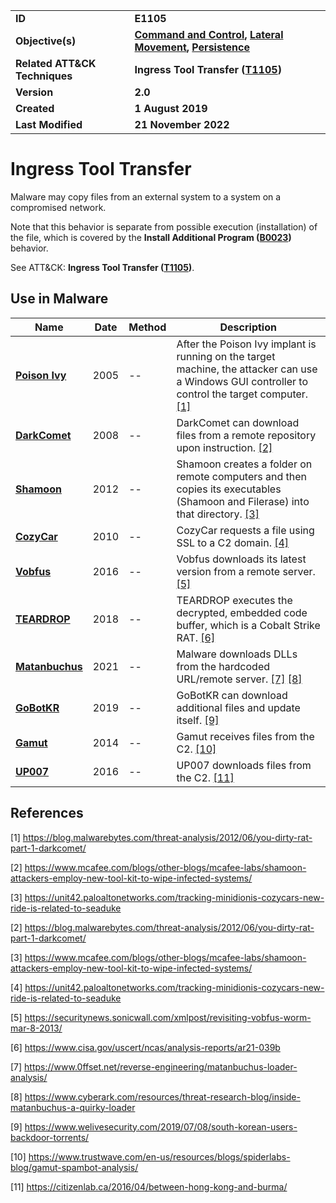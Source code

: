 <table>
<tr>
<td><b>ID</b></td>
<td><b>E1105</b></td>
</tr>
<tr>
<td><b>Objective(s)</b></td>
<td><b><a href="../command-and-control">Command and Control</a>, <a href="../lateral-movement">Lateral Movement</a>, <a href="../persistence">Persistence</a></b></td>
</tr>
<tr>
<td><b>Related ATT&CK Techniques</b></td>
<td><b>Ingress Tool Transfer (<a href="https://attack.mitre.org/techniques/T1105/">T1105</a>)</b></td>
</tr>
<tr>
<td><b>Version</b></td>
<td><b>2.0</b></td>
</tr>
<tr>
<td><b>Created</b></td>
<td><b>1 August 2019</b></td>
</tr>
<tr>
<td><b>Last Modified</b></td>
<td><b>21 November 2022</b></td>
</tr>
</table>


# Ingress Tool Transfer

Malware may copy files from an external system to a system on a compromised network. 

Note that this behavior is separate from possible execution (installation) of the file, which is covered by the **Install Additional Program ([B0023](../execution/install-additional-program.md))** behavior. 

See ATT&CK: **Ingress Tool Transfer ([T1105](https://attack.mitre.org/techniques/T1105/))**.

## Use in Malware

|Name|Date|Method|Description|
|---|---|---|---|
|[**Poison Ivy**](../xample-malware/poison-ivy.md)|2005|--|After the Poison Ivy implant is running on the target machine, the attacker can use a Windows GUI controller to control the target computer. [[1]](#1)|
|[**DarkComet**](../xample-malware/dark-comet.md)|2008|--|DarkComet can download files from a remote repository upon instruction. [[2]](#2)|
|[**Shamoon**](../xample-malware/shamoon.md)|2012|--|Shamoon creates a folder on remote computers and then copies its executables (Shamoon and Filerase) into that directory. [[3]](#3)|
|[**CozyCar**](../xample-malware/cozycar.md)|2010|--|CozyCar requests a file using SSL to a C2 domain. [[4]](#4)|
|[**Vobfus**](../xample-malware/vobfus.md)|2016|--|Vobfus downloads its latest version from a remote server. [[5]](#5)|
|[**TEARDROP**](../xample-malware/teardrop.md)|2018|--|TEARDROP executes the decrypted, embedded code buffer, which is a Cobalt Strike RAT. [[6]](#6)|
|[**Matanbuchus**](../xample-malware/matanbuchus.md)|2021|--|Malware downloads DLLs from the hardcoded URL/remote server. [[7]](#7) [[8]](#8)|
|[**GoBotKR**](../xample-malware/gobotkr.md)|2019|--|GoBotKR can download additional files and update itself. [[9]](#9)|
|[**Gamut**](../xample-malware/gamut.md)|2014|--|Gamut receives files from the C2. [[10]](#10)|
|[**UP007**](../xample-malware/up007.md)|2016|--|UP007 downloads files from the C2. [[11]](#11)|


## References

<a name="1">[1]</a> https://blog.malwarebytes.com/threat-analysis/2012/06/you-dirty-rat-part-1-darkcomet/

<a name="2">[2]</a> https://www.mcafee.com/blogs/other-blogs/mcafee-labs/shamoon-attackers-employ-new-tool-kit-to-wipe-infected-systems/

<a name="3">[3]</a> https://unit42.paloaltonetworks.com/tracking-minidionis-cozycars-new-ride-is-related-to-seaduke

<a name="2">[2]</a> https://blog.malwarebytes.com/threat-analysis/2012/06/you-dirty-rat-part-1-darkcomet/

<a name="3">[3]</a> https://www.mcafee.com/blogs/other-blogs/mcafee-labs/shamoon-attackers-employ-new-tool-kit-to-wipe-infected-systems/

<a name="4">[4]</a> https://unit42.paloaltonetworks.com/tracking-minidionis-cozycars-new-ride-is-related-to-seaduke

<a name="5">[5]</a> https://securitynews.sonicwall.com/xmlpost/revisiting-vobfus-worm-mar-8-2013/

<a name="6">[6]</a> https://www.cisa.gov/uscert/ncas/analysis-reports/ar21-039b

<a name="7">[7]</a> https://www.0ffset.net/reverse-engineering/matanbuchus-loader-analysis/

<a name="8">[8]</a> https://www.cyberark.com/resources/threat-research-blog/inside-matanbuchus-a-quirky-loader

<a name="9">[9]</a> https://www.welivesecurity.com/2019/07/08/south-korean-users-backdoor-torrents/

<a name="10">[10]</a> https://www.trustwave.com/en-us/resources/blogs/spiderlabs-blog/gamut-spambot-analysis/

<a name="11">[11]</a> https://citizenlab.ca/2016/04/between-hong-kong-and-burma/

